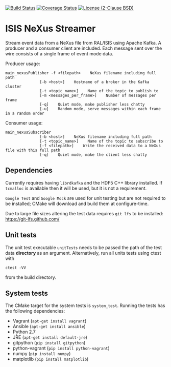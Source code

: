 [![Build Status](https://travis-ci.org/ScreamingUdder/isis_nexus_streamer.svg?branch=master)](https://travis-ci.org/ScreamingUdder/isis_nexus_streamer) [![Coverage Status](https://coveralls.io/repos/github/ScreamingUdder/isis_nexus_streamer/badge.svg?branch=master)](https://coveralls.io/github/ScreamingUdder/isis_nexus_streamer?branch=master) [![License (2-Clause BSD)](https://img.shields.io/badge/license-BSD%202--Clause-blue.svg)](https://github.com/ScreamingUdder/isis_nexus_streamer/blob/master/LICENSE)

# ISIS NeXus Streamer
Stream event data from a NeXus file from RAL/ISIS using Apache Kafka. A producer and a consumer client are included. Each message sent over the wire consists of a single frame of event mode data.

Producer usage:
```
main_nexusPublisher -f <filepath>    NeXus filename including full path
               [-b <host>]    Hostname of a broker in the Kafka cluster
               [-t <topic_name>]    Name of the topic to publish to
               [-m <messages_per_frame>]    Number of messages per frame
               [-q]    Quiet mode, make publisher less chatty
               [-u]    Random mode, serve messages within each frame in a random order
```

Consumer usage:
```
main_nexusSubscriber
               [-b <host>]    NeXus filename including full path
               [-t <topic_name>]    Name of the topic to subscribe to
               [-f <filepath>]    Write the received data to a NeXus file with this full path
               [-q]    Quiet mode, make the client less chatty
```

## Dependencies
Currently requires having `librdkafka` and the HDF5 C++ library installed. If `tcmalloc` is available then it will be used, but it is not a requirement.

`Google Test` and `Google Mock` are used for unit testing but are not required to be installed; CMake will download and build them at configure-time.

Due to large file sizes altering the test data requires `git lfs` to be installed:
https://git-lfs.github.com/

## Unit tests
The unit test executable `unitTests` needs to be passed the path of the test data **directory** as an argument.
Alternatively, run all units tests using ctest with
```
ctest -VV
```
from the build directory.

## System tests
The CMake target for the system tests is `system_test`. Running the tests has the following dependencies:
- Vagrant (`apt-get install vagrant`)
- Ansible (`apt-get install ansible`)
- Python 2.7
- JRE (`apt-get install default-jre`)
- gitpython (`pip install gitpython`)
- python-vagrant (`pip install python-vagrant`)
- numpy (`pip install numpy`)
- matplotlib (`pip install matplotlib`)
